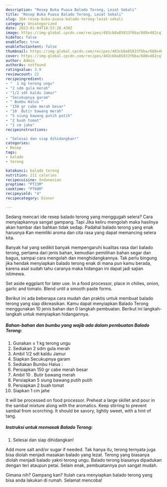```yaml
---
description: "Resep Buka Puasa Balado Terong, Lezat Sekali"
title: "Resep Buka Puasa Balado Terong, Lezat Sekali"
slug: 264-resep-buka-puasa-balado-terong-lezat-sekali
category: Uncategorized
date: 2023-01-04T18:53:28.430Z
image: https://img-global.cpcdn.com/recipes/483cb8a85833f6ba/680x482cq70/balado-terong-foto-resep-utama.jpg
hideToc: false
enableToc: true
enableTocContent: false
thumbnail: https://img-global.cpcdn.com/recipes/483cb8a85833f6ba/680x482cq70/balado-terong-foto-resep-utama.jpg
cover: https://img-global.cpcdn.com/recipes/483cb8a85833f6ba/680x482cq70/balado-terong-foto-resep-utama.jpg
author: Admin
authorAv: notfound
ratingvalue: 3.9
reviewcount: 22
recipeingredient:
- "  1 kg terong ungu"
- "2 sdm gula merah"
- "1/2 sdt kaldu Jamur"
- "Secukupnya garam"
- " Bumbu Halus "
- "150 gr cabe merah besar"
- "10  Butir bawang merah"
- "5 siung bawang putih putih"
- "2 buah tomat"
- "1 cm jahe"
recipeinstructions:

- "Selesai dan siap dihidangkan!"
categories:
- Resep
tags:
- balado
- terong

katakunci: balado terong 
nutrition: 211 calories
recipecuisine: Indonesian
preptime: "PT23M"
cooktime: "PT60M"
recipeyield: "4"
recipecategory: Dinner

---
```



Sedang mencari ide resep balado terong yang menggugah selera? Cara menyiapkannya sangat gampang. Tapi Jika keliru mengolah maka hasilnya akan hambar dan bahkan tidak sedap. Padahal balado terong yang enak harusnya Kan memiliki aroma dan cita rasa yang dapat memancing selera kita.


Banyak hal yang sedikit banyak mempengaruhi kualitas rasa dari balado terong, pertama dari jenis bahan, kemudian pemilihan bahan segar dan bagus, sampai cara mengolah dan menghidangkannya. Tak perlu bingung jika hendak menyiapkan balado terong enak di mana pun kamu berada, karena asal sudah tahu caranya maka hidangan ini dapat jadi sajian istimewa.

Set aside eggplant for later use. In a food processor, place in chilies, onion, garlic and tomato. Blend until a smooth paste forms.


Berikut ini ada beberapa cara mudah dan praktis untuk membuat balado terong yang siap dikreasikan. Kamu dapat menyiapkan Balado Terong menggunakan 10 jenis bahan dan 0 langkah pembuatan. Berikut ini langkah-langkah untuk menyiapkan hidangannya.

<!--inarticleads1-->

##### Bahan-bahan dan bumbu yang wajib ada dalam pembuatan Balado Terong:

1. Gunakan  ± 1 kg terong ungu
1. Sediakan 2 sdm gula merah
1. Ambil 1/2 sdt kaldu Jamur
1. Siapkan Secukupnya garam
1. Sediakan  Bumbu Halus :
1. Persiapkan 150 gr cabe merah besar
1. Ambil 10 . Butir bawang merah
1. Persiapkan 5 siung bawang putih putih
1. Persiapkan 2 buah tomat
1. Siapkan 1 cm jahe


It will be processed on food processor. Preheat a large skillet and pour in the sambal mixture along with the aromatics. Keep stirring to prevent sambal from scorching. It should be savory, lightly sweet, with a hint of tang. 

<!--inarticleads2-->

##### Instruksi untuk memasak Balado Terong:


1. Selesai dan siap dihidangkan!

Add more salt and/or sugar if needed. Tak hanya itu, terong ternyata juga bisa diolah menjadi masakan balado yang lezat. Terong yang biasanya diolah menjadi balado yakni terong ungu. Balado terong biasanya dipadukan dengan teri ataupun petai. Selain enak, pembuatannya pun sangat mudah. 

Gimana nih? Gampang kan? Itulah cara menyiapkan balado terong yang bisa anda lakukan di rumah. Selamat mencoba!
